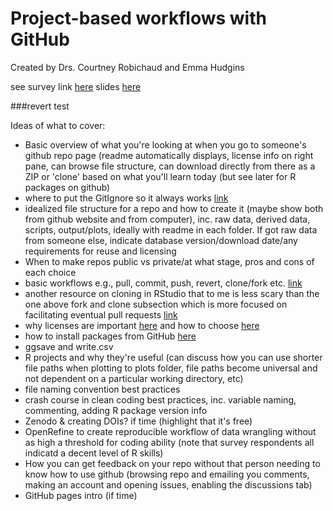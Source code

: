 # Project-based workflows with GitHub
Created by Drs. Courtney Robichaud and Emma Hudgins


see survey link [here](https://docs.google.com/forms/d/1Uo3IGEdG3cXqS483O38ahBAvEDx1RrRZFwTuxQCn_rM/edit?usp=sharing)
slides [here](https://docs.google.com/presentation/d/1MjBCvDtY30QDEvmE5Os1BBQ2Z1B6LmyP7M3SKcfsHQY/edit?usp=sharing)



###revert test 

Ideas of what to cover:

- Basic overview of what you're looking at when you go to someone's github repo page (readme automatically displays, license info on right pane, can browse file structure, can download directly from there as a ZIP or 'clone' based on what you'll learn today (but see later for R packages on github)
- where to put the GitIgnore so it always works [link](https://carpentries-incubator.github.io/git-Rstudio-course/02-ignore/index.html)
- idealized file structure for a repo and how to create it (maybe show both from github website and from computer), inc. raw data, derived data, scripts, output/plots, ideally with readme in each folder. If got raw data from someone else, indicate database version/download date/any requirements for reuse and licensing
- When to make repos public vs private/at what stage, pros and cons of each choice
- basic workflows e.g., pull, commit, push, revert, clone/fork etc. [link](https://happygitwithr.com/workflows-intro.html)
- another resource on cloning in RStudio that to me is less scary than the one above fork and clone subsection which is more focused on facilitating eventual pull requests [link](https://datacarpentry.org/rr-version-control/03-git-in-rstudio/index.html)
- why licenses are important [here](https://docs.github.com/en/repositories/managing-your-repositorys-settings-and-features/customizing-your-repository/licensing-a-repository) and how to choose [here](https://gist.github.com/nicolasdao/a7adda51f2f185e8d2700e1573d8a633)
- how to install packages from GitHub [here](https://www.displayr.com/installing-r-packages-from-github/)
- ggsave and write.csv 
- R projects and why they're useful (can discuss how you can use shorter file paths when plotting to plots folder, file paths become universal and not dependent on a particular working directory,  etc)
- file naming convention best practices
- crash course in clean coding best practices, inc. variable naming, commenting, adding R package version info
- Zenodo & creating DOIs? if time (highlight that it's free)
- OpenRefine to create reproducible workflow of data wrangling without as high a threshold for coding ability (note that survey respondents all indicatd a decent level of R skills)
- How you can get feedback on your repo without that person needing to know how to use github (browsing repo and emailing you comments, making an account and opening issues, enabling the discussions tab)
- GitHub pages intro (if time)
